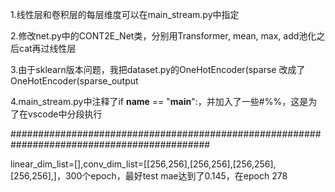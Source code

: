 1.线性层和卷积层的每层维度可以在main_stream.py中指定

2.修改net.py中的CONT2E_Net类，分别用Transformer, mean, max, add池化之后cat再过线性层

3.由于sklearn版本问题，我把dataset.py的OneHotEncoder(sparse 改成了OneHotEncoder(sparse_output

4.main_stream.py中注释了if __name__ == "__main__":，并加入了一些#%%，这是为了在vscode中分段执行

############################################################################################

linear_dim_list=[],conv_dim_list=[[256,256],[256,256],[256,256],[256,256],]，300个epoch，最好test mae达到了0.145，在epoch 278
